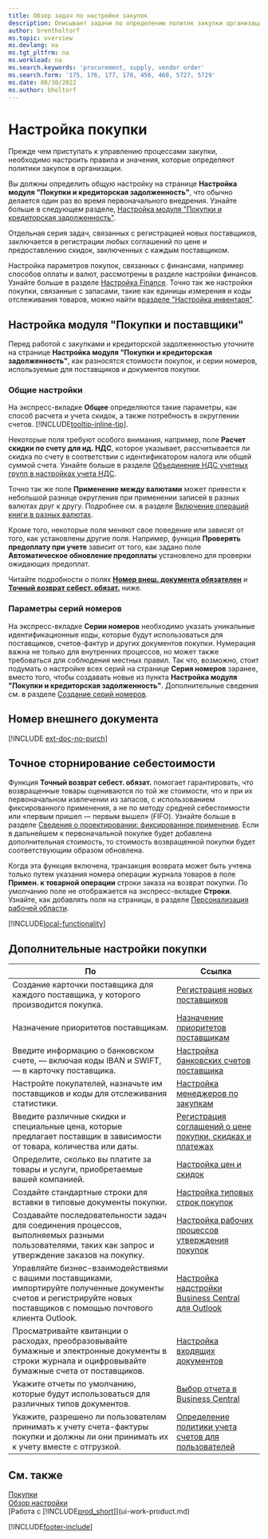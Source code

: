```yaml
---
title: Обзор задач по настройке закупок
description: Описывает задачи по определению политик закупки организации и настройки процессы покупки.
author: brentholtorf
ms.topic: overview
ms.devlang: na
ms.tgt_pltfrm: na
ms.workload: na
ms.search.keywords: 'procurement, supply, vendor order'
ms.search.form: '175, 176, 177, 178, 456, 460, 5727, 5729'
ms.date: 08/30/2022
ms.author: bholtorf
---
```

# <a name="setting-up-purchasing"></a>Настройка покупки

Прежде чем приступать к управлению процессами закупки, необходимо настроить правила и значения, которые определяют политики закупок в организации.

Вы должны определить общую настройку на странице **Настройка модуля "Покупки и кредиторская задолженность"**, что обычно делается один раз во время первоначального внедрения. Узнайте больше в следующем разделе, [Настройка модуля "Покупки и кредиторская задолженность"](#purchases-and-payables-setup).

Отдельная серия задач, связанных с регистрацией новых поставщиков, заключается в регистрации любых соглашений по цене и предоставлению скидок, заключенных с каждым поставщиком.

Настройка параметров покупок, связанных с финансами, например способов оплаты и валют, рассмотрены в разделе настройки финансов. Узнайте больше в разделе [Настройка Finance](finance-setup-finance.md). Точно так же настройки покупки, связанные с запасами, такие как единицы измерения и коды отслеживания товаров, можно найти в[разделе "Настройка инвентаря"](inventory-setup-inventory.md).

## <a name="purchases-and-payables-setup"></a>Настройка модуля "Покупки и поставщики"

Перед работой с закупками и кредиторской задолженностью уточните на странице **Настройка модуля "Покупки и кредиторская задолженность"**, как разносятся стоимости покупок, и серии номеров, используемые для поставщиков и документов покупки.

### <a name="general-settings"></a>Общие настройки

На экспресс-вкладке **Общее** определяются такие параметры, как способ расчета и учета скидок, а также потребность в округлении счетов. [!INCLUDE[tooltip-inline-tip](includes/tooltip-inline-tip_md.md)].

Некоторые поля требуют особого внимания, например, поле **Расчет скидки по счету для ид. НДС**, которое указывает, рассчитывается ли скидка по счету в соответствии с идентификатором налога или общей суммой счета. Узнайте больше в разделе [Объединение НДС учетных групп в настройках учета НДС](finance-setup-vat.md#combine-vat-posting-groups-in-vat-posting-setups).

Точно так же поле **Применение между валютами** может привести к небольшой разнице округления при применении записей в разных валютах друг к другу. Подробнее см. в разделе [Включение операций книги в разных валютах](finance-how-enable-application-ledger-entries-different-currencies.md).

Кроме того, некоторые поля меняют свое поведение или зависят от того, как установлены другие поля. Например, функция **Проверять предоплату при учете** зависит от того, как задано поле **Автоматическое обновление предоплаты** установлено для проверки ожидающих предоплат.

Читайте подробности о полях [**Номер внеш. документа обязателен**](#external-document-number) и [**Точный возврат себест. обязат.**](#exact-cost-reversing) ниже.

### <a name="number-series-settings"></a>Параметры серий номеров

На экспресс-вкладке **Серии номеров** необходимо указать уникальные идентификационные коды, которые будут использоваться для поставщиков, счетов-фактур и других документов покупки. Нумерация важна не только для внутренних процессов, но может также требоваться для соблюдения местных правил. Так что, возможно, стоит подумать о настройке всех серий на странице **Серия номеров** заранее, вместо того, чтобы создавать новые из пункта **Настройка модуля "Покупки и кредиторская задолженность"**. Дополнительные сведения см. в разделе [Создание серий номеров](ui-create-number-series.md).

## <a name="external-document-number"></a>Номер внешнего документа

[!INCLUDE [ext-doc-no-purch](includes/ext-doc-no-purch.md)]

## <a name="exact-cost-reversing"></a>Точное сторнирование себестоимости

Функция **Точный возврат себест. обязат.** помогает гарантировать, что возвращенные товары оцениваются по той же стоимости, что и при их первоначальном извлечении из запасов, с использованием фиксированного применения, а не по методу средней себестоимости или «первым пришел — первым вышел» (FIFO). Узнайте больше в разделе [Сведения о проектировании: фиксированное применение](design-details-item-application.md#fixed-application). Если в дальнейшем к первоначальной покупке будет добавлена дополнительная стоимость, то стоимость возвращенной покупки будет соответствующим образом обновлена.

Когда эта функция включена, транзакция возврата может быть учтена только путем указания номера операции журнала товаров в поле **Примен. к товарной операции** строки заказа на возврат покупки. По умолчанию поле не отображается на экспресс-вкладке **Строки**. Узнайте, как добавлять поля на страницы, в разделе [Персонализация рабочей области](ui-personalization-user.md#start-personalizing-by-using-the-personalization-mode).

[!INCLUDE[local-functionality](includes/local-functionality.md)]

## <a name="more-purchasing-setups"></a>Дополнительные настройки покупки

| По | Ссылка |
| --- | --- |
| Создание карточки поставщика для каждого поставщика, у которого производится покупка. |[Регистрация новых поставщиков](purchasing-how-register-new-vendors.md) |
| Назначение приоритетов поставщикам. |[Назначение приоритетов поставщикам](purchasing-how-prioritize-vendors.md) |
| Введите информацию о банковском счете, &mdash; включая коды IBAN и SWIFT, &mdash; в карточку поставщика. | [Настройка банковских счетов поставщика](purchasing-how-set-up-vendors-bank-accounts.md) |
| Настройте покупателей, назначьте им поставщиков и коды для отслеживания статистики. |[Настройка менеджеров по закупкам](purchasing-how-setup-purchasers.md) |
| Введите различные скидки и специальные цена, которые предлагает поставщик в зависимости от товара, количества или даты. |[Регистрация соглашений о цене покупки, скидках и платежах](purchasing-how-record-purchase-price-discount-payment-agreements.md) |
| Определите, сколько вы платите за товары и услуги, приобретаемые вашей компанией.  | [Настройка цен и скидок](across-prices-and-discounts.md) |
| Создайте стандартные строки для вставки в типовые документы покупки. | [Настройка типовых строк покупок](purchasing-how-work-recurring-purchase-lines.md) |
| Создавайте последовательности задач для соединения процессов, выполняемых разными пользователями, таких как запрос и утверждение заказов на покупку. | [Настройка рабочих процессов утверждения покупок](across-set-up-workflows.md) |
| Управляйте бизнес-взаимодействиями с вашими поставщиками, импортируйте полученные документы счетов и регистрируйте новых поставщиков с помощью почтового клиента Outlook. | [Настройка надстройки Business Central для Outlook](admin-outlook.md) |
| Просматривайте квитанции о расходах, преобразовывайте бумажные и электронные документы в строки журнала и оцифровывайте бумажные счета от поставщиков. | [Настройка входящих документов](across-how-setup-income-documents.md) |
| Укажите отчеты по умолчанию, которые будут использоваться для различных типов документов. |[Выбор отчета в Business Central](across-report-selections.md)|
|Укажите, разрешено ли пользователям принимать к учету счета-фактуры покупки и должны ли они принимать их к учету вместе с отгрузкой. |[Определение политики учета счетов для пользователей](admin-setup-invoice-posting-policy.md)|

## <a name="see-also"></a>См. также

[Покупки](purchasing-manage-purchasing.md)  
[Обзор настройки](setup.md)  
[Работа с [!INCLUDE[prod_short](includes/prod_short.md)]](ui-work-product.md)

[!INCLUDE[footer-include](includes/footer-banner.md)]
